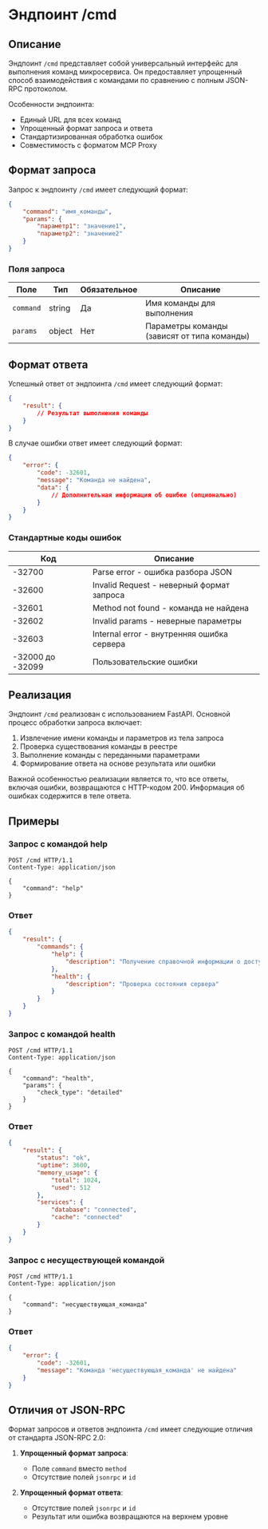 # Эндпоинт /cmd

## Описание

Эндпоинт `/cmd` представляет собой универсальный интерфейс для выполнения команд микросервиса. Он предоставляет упрощенный способ взаимодействия с командами по сравнению с полным JSON-RPC протоколом.

Особенности эндпоинта:
- Единый URL для всех команд
- Упрощенный формат запроса и ответа
- Стандартизированная обработка ошибок
- Совместимость с форматом MCP Proxy

## Формат запроса

Запрос к эндпоинту `/cmd` имеет следующий формат:

```json
{
    "command": "имя_команды",
    "params": {
        "параметр1": "значение1",
        "параметр2": "значение2"
    }
}
```

### Поля запроса

| Поле | Тип | Обязательное | Описание |
|------|-----|-------------|----------|
| `command` | string | Да | Имя команды для выполнения |
| `params` | object | Нет | Параметры команды (зависят от типа команды) |

## Формат ответа

Успешный ответ от эндпоинта `/cmd` имеет следующий формат:

```json
{
    "result": {
        // Результат выполнения команды
    }
}
```

В случае ошибки ответ имеет следующий формат:

```json
{
    "error": {
        "code": -32601,
        "message": "Команда не найдена",
        "data": {
            // Дополнительная информация об ошибке (опционально)
        }
    }
}
```

### Стандартные коды ошибок

| Код | Описание |
|-----|----------|
| -32700 | Parse error - ошибка разбора JSON |
| -32600 | Invalid Request - неверный формат запроса |
| -32601 | Method not found - команда не найдена |
| -32602 | Invalid params - неверные параметры |
| -32603 | Internal error - внутренняя ошибка сервера |
| -32000 до -32099 | Пользовательские ошибки |

## Реализация

Эндпоинт `/cmd` реализован с использованием FastAPI. Основной процесс обработки запроса включает:

1. Извлечение имени команды и параметров из тела запроса
2. Проверка существования команды в реестре
3. Выполнение команды с переданными параметрами
4. Формирование ответа на основе результата или ошибки

Важной особенностью реализации является то, что все ответы, включая ошибки, возвращаются с HTTP-кодом 200. Информация об ошибках содержится в теле ответа.

## Примеры

### Запрос с командой help

```http
POST /cmd HTTP/1.1
Content-Type: application/json

{
    "command": "help"
}
```

### Ответ

```json
{
    "result": {
        "commands": {
            "help": {
                "description": "Получение справочной информации о доступных командах"
            },
            "health": {
                "description": "Проверка состояния сервера"
            }
        }
    }
}
```

### Запрос с командой health

```http
POST /cmd HTTP/1.1
Content-Type: application/json

{
    "command": "health",
    "params": {
        "check_type": "detailed"
    }
}
```

### Ответ

```json
{
    "result": {
        "status": "ok",
        "uptime": 3600,
        "memory_usage": {
            "total": 1024,
            "used": 512
        },
        "services": {
            "database": "connected",
            "cache": "connected"
        }
    }
}
```

### Запрос с несуществующей командой

```http
POST /cmd HTTP/1.1
Content-Type: application/json

{
    "command": "несуществующая_команда"
}
```

### Ответ

```json
{
    "error": {
        "code": -32601,
        "message": "Команда 'несуществующая_команда' не найдена"
    }
}
```

## Отличия от JSON-RPC

Формат запросов и ответов эндпоинта `/cmd` имеет следующие отличия от стандарта JSON-RPC 2.0:

1. **Упрощенный формат запроса**:
   - Поле `command` вместо `method`
   - Отсутствие полей `jsonrpc` и `id`

2. **Упрощенный формат ответа**:
   - Отсутствие полей `jsonrpc` и `id`
   - Результат или ошибка возвращаются на верхнем уровне 